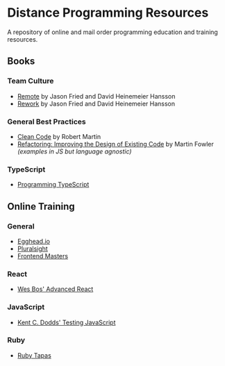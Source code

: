 # Distance Programming Resources
A repository of online and mail order programming education and training resources.

## Books

### Team Culture

- [Remote](https://www.amazon.com/Remote-Office-Required-Jason-Fried/dp/0804137501) by Jason Fried and David Heinemeier Hansson
- [Rework](https://www.amazon.com/Rework-Jason-Fried/dp/0307463745) by Jason Fried and David Heinemeier Hansson

### General Best Practices

- [Clean Code](https://www.amazon.com/Clean-Code-Handbook-Software-Craftsmanship/dp/0132350882) by Robert Martin
- [Refactoring: Improving the Design of Existing Code](https://www.amazon.com/Refactoring-Improving-Existing-Addison-Wesley-Signature/dp/0134757599/) by Martin Fowler _(examples in JS but language agnostic)_

### TypeScript

- [Programming TypeScript](https://www.amazon.com/Programming-TypeScript-Making-JavaScript-Applications/dp/1492037656/ref=pd_sbs_14_t_0/)

## Online Training

### General

- [Egghead.io](https://egghead.io/)
- [Pluralsight](https://www.pluralsight.com/)
- [Frontend Masters](https://frontendmasters.com/)

### React

- [Wes Bos' Advanced React](https://advancedreact.com/)

### JavaScript

- [Kent C. Dodds' Testing JavaScript](https://testingjavascript.com/)

### Ruby

- [Ruby Tapas](https://www.rubytapas.com/)
